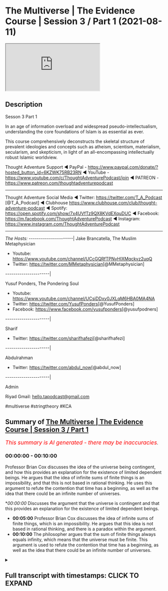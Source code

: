 # The Multiverse | The Evidence Course | Session 3 / Part 1 (2021-08-11)

<iframe loading='lazy' src='https://www.youtube.com/embed/zTqywht1u8A'></iframe>

## Description

Sesson 3 Part 1 

In an age of information overload and widespread pseudo-intellectualism, understanding the core foundations of Islam is as essential as ever. 

This course comprehensively deconstructs the skeletal structure of prevalent ideologies and concepts such as atheism, scientism, materialism, secularism, and skepticism, in light of an all-encompassing intellectually robust Islamic worldview.

Thought Adventure Support
◄ PayPal - https://www.paypal.com/donate/?hosted_button_id=6KZWK75RB23RN 
◄ YouTube - https://www.youtube.com/c/ThoughtAdventurePodcast/join
◄ PATREON - https://www.patreon.com/thoughtadventurepodcast
____________________________________________________________________

Thought Adventure Social Media
◄ Twitter: https://twitter.com/T_A_Podcast​​ [@T_A_Podcast]
◄ Clubhouse https://www.clubhouse.com/club/thought-adventure-podcast
◄ Spotify: https://open.spotify.com/show/7x4UVfTz9QX8KVdEXquDUC
◄ Facebook: https://m.facebook.com/ThoughtAdventurePodcast
◄ Instagram: https://www.instagram.com/ThoughtAdventurePodcast​

----------------------------------------------------------------

*The Hosts:*
----------------------|
Jake Brancatella, The Muslim Metaphysician

- Youtube: https://www.youtube.com/channel/UCcGQRfTPNyHlXMqckvz2uqQ
- Twitter:  https://twitter.com/MMetaphysician​​ [@MMetaphysician]

----------------------|

Yusuf Ponders, The Pondering Soul

- Youtube: https://www.youtube.com/channel/UCsiDDxy0JXLqM6HBA0MA4NA
- Twitter: https://twitter.com/YusufPonders​​ [@YusufPonders]
- Facebook: https://www.facebook.com/yusufponders​ [@yusufpodners]

----------------------|

Sharif

- Twitter: https://twitter.com/sharifhafezi​​ [@sharifhafezi]

----------------------|

Abdulrahman

- Twitter: https://twitter.com/abdul_now​ [@abdul_now]

----------------------|

Admin

Riyad 
Gmail: hello.tapodcast@gmail.com

#multiverse #stringtheory #KCA

## Summary of [The Multiverse | The Evidence Course | Session 3 / Part 1](https://www.youtube.com/watch?v=zTqywht1u8A)


*<span style="color:red; font-size:125%">This summary is AI generated - there may be inaccuracies</span>. [](/)*

### <a onclick="modifyYTiframeseektime('0')">00:00:00</a> - <a onclick="modifyYTiframeseektime('600')">00:10:00</a>

 Professor Brian Cox discusses the idea of the universe being contingent, and how this provides an explanation for the existence of limited dependent beings. He argues that the idea of infinite sums of finite things is an impossibility, and that this is not based in rational thinking. He uses this argument to refute the contention that time has a beginning, as well as the idea that there could be an infinite number of universes.

**<a onclick="modifyYTiframeseektime('0')">00:00:00</a>* Discusses the argument that the universe is contingent and that this provides an explanation for the existence of limited dependent beings.
* **<a onclick="modifyYTiframeseektime('300')">00:05:00</a>**  Professor Brian Cox discusses the idea of infinite sums of finite things, which is an impossibility. He argues that this idea is not based in rational thinking, and there is a paradox within the argument.
* **<a onclick="modifyYTiframeseektime('600')">00:10:00</a>** The philosopher argues that the sum of finite things always equals infinity, which means that the universe must be finite. This argument is used to refute the contention that time has a beginning, as well as the idea that there could be an infinite number of universes.

<details><summary><h2>Full transcript with timestamps: CLICK TO EXPAND</h2></summary>

<a onclick="modifyYTiframeseektime('14')">0:00:14</a> muhammad so in session two we looked at  
<a onclick="modifyYTiframeseektime('18')">0:00:18</a> the various arguments for the belief in  
<a onclick="modifyYTiframeseektime('21')">0:00:21</a> the creator we didn't want to go through  
<a onclick="modifyYTiframeseektime('22')">0:00:22</a> all the arguments for the belief in the  
<a onclick="modifyYTiframeseektime('24')">0:00:24</a> creator we just want to use certain key  
<a onclick="modifyYTiframeseektime('26')">0:00:26</a> arguments  
<a onclick="modifyYTiframeseektime('27')">0:00:27</a> all most of the arguments they all  
<a onclick="modifyYTiframeseektime('29')">0:00:29</a> rested upon this idea of  
<a onclick="modifyYTiframeseektime('32')">0:00:32</a> why do we ask the question what causes  
<a onclick="modifyYTiframeseektime('34')">0:00:34</a> something  
<a onclick="modifyYTiframeseektime('36')">0:00:36</a> and we ask this question when we  
<a onclick="modifyYTiframeseektime('37')">0:00:37</a> identify something that is contingent  
<a onclick="modifyYTiframeseektime('40')">0:00:40</a> and we said everything within the  
<a onclick="modifyYTiframeseektime('42')">0:00:42</a> universe including the universe itself  
<a onclick="modifyYTiframeseektime('45')">0:00:45</a> is contingent  
<a onclick="modifyYTiframeseektime('46')">0:00:46</a> meaning it has a beginning to its  
<a onclick="modifyYTiframeseektime('48')">0:00:48</a> existence  
<a onclick="modifyYTiframeseektime('50')">0:00:50</a> it has certain attributes which are only  
<a onclick="modifyYTiframeseektime('52')">0:00:52</a> possible it could have had other  
<a onclick="modifyYTiframeseektime('54')">0:00:54</a> attributes it could be arranged in  
<a onclick="modifyYTiframeseektime('56')">0:00:56</a> another way as opposed to the way that  
<a onclick="modifyYTiframeseektime('58')">0:00:58</a> we see it  
<a onclick="modifyYTiframeseektime('59')">0:00:59</a> when we can identify this about the  
<a onclick="modifyYTiframeseektime('62')">0:01:02</a> universe and we know that the universe  
<a onclick="modifyYTiframeseektime('64')">0:01:04</a> didn't decide its own existence and we  
<a onclick="modifyYTiframeseektime('67')">0:01:07</a> know that the universe didn't decide its  
<a onclick="modifyYTiframeseektime('68')">0:01:08</a> own attributes and the universe didn't  
<a onclick="modifyYTiframeseektime('71')">0:01:11</a> decide its own  
<a onclick="modifyYTiframeseektime('72')">0:01:12</a> you know composition and arrangement  
<a onclick="modifyYTiframeseektime('74')">0:01:14</a> it's like saying the table decided its  
<a onclick="modifyYTiframeseektime('77')">0:01:17</a> own existence or the table decided  
<a onclick="modifyYTiframeseektime('80')">0:01:20</a> its own attributes or the table this  
<a onclick="modifyYTiframeseektime('82')">0:01:22</a> decided to put the the you know the legs  
<a onclick="modifyYTiframeseektime('86')">0:01:26</a> of the table and the top in the  
<a onclick="modifyYTiframeseektime('87')">0:01:27</a> particular  
<a onclick="modifyYTiframeseektime('88')">0:01:28</a> fashion that it was  
<a onclick="modifyYTiframeseektime('91')">0:01:31</a> because we identify  
<a onclick="modifyYTiframeseektime('93')">0:01:33</a> this thing about the universe then we  
<a onclick="modifyYTiframeseektime('95')">0:01:35</a> require something external to the  
<a onclick="modifyYTiframeseektime('97')">0:01:37</a> universe just like we require something  
<a onclick="modifyYTiframeseektime('98')">0:01:38</a> external to the table  
<a onclick="modifyYTiframeseektime('100')">0:01:40</a> it's a very profound but simple point i  
<a onclick="modifyYTiframeseektime('103')">0:01:43</a> think you know it's not too complicated  
<a onclick="modifyYTiframeseektime('106')">0:01:46</a> to really understand this point  
<a onclick="modifyYTiframeseektime('109')">0:01:49</a> now  
<a onclick="modifyYTiframeseektime('110')">0:01:50</a> in session three we're going to look at  
<a onclick="modifyYTiframeseektime('112')">0:01:52</a> some of the contentions to some of these  
<a onclick="modifyYTiframeseektime('114')">0:01:54</a> arguments what are the arguments that  
<a onclick="modifyYTiframeseektime('115')">0:01:55</a> people use  
<a onclick="modifyYTiframeseektime('117')">0:01:57</a> against this  
<a onclick="modifyYTiframeseektime('119')">0:01:59</a> and one of the arguments and one of the  
<a onclick="modifyYTiframeseektime('121')">0:02:01</a> contentions is this argument that the  
<a onclick="modifyYTiframeseektime('123')">0:02:03</a> universe  
<a onclick="modifyYTiframeseektime('124')">0:02:04</a> or that their explanation the reason why  
<a onclick="modifyYTiframeseektime('127')">0:02:07</a> we've got so many possible beings  
<a onclick="modifyYTiframeseektime('129')">0:02:09</a> contingent beings is we've got an  
<a onclick="modifyYTiframeseektime('132')">0:02:12</a> infinite number of universe  
<a onclick="modifyYTiframeseektime('133')">0:02:13</a> so in universe  
<a onclick="modifyYTiframeseektime('135')">0:02:15</a> 1 water balls at 100 degrees celsius in  
<a onclick="modifyYTiframeseektime('138')">0:02:18</a> universe 2 it boils at 101 degrees in  
<a onclick="modifyYTiframeseektime('141')">0:02:21</a> universe 3 balls 102 degrees and because  
<a onclick="modifyYTiframeseektime('143')">0:02:23</a> there's an infinite number of universes  
<a onclick="modifyYTiframeseektime('145')">0:02:25</a> it accounts for why  
<a onclick="modifyYTiframeseektime('148')">0:02:28</a> the objects within the universe have  
<a onclick="modifyYTiframeseektime('150')">0:02:30</a> those particular attributes and those  
<a onclick="modifyYTiframeseektime('152')">0:02:32</a> particular  
<a onclick="modifyYTiframeseektime('154')">0:02:34</a> arrangements so this is one of the  
<a onclick="modifyYTiframeseektime('156')">0:02:36</a> arguments that they attempt to use to  
<a onclick="modifyYTiframeseektime('158')">0:02:38</a> try and circumvent  
<a onclick="modifyYTiframeseektime('159')">0:02:39</a> uh  
<a onclick="modifyYTiframeseektime('160')">0:02:40</a> the uh  
<a onclick="modifyYTiframeseektime('161')">0:02:41</a> the possible beings that exist within  
<a onclick="modifyYTiframeseektime('163')">0:02:43</a> each universe  
<a onclick="modifyYTiframeseektime('166')">0:02:46</a> even some scientists propose the idea  
<a onclick="modifyYTiframeseektime('169')">0:02:49</a> of a multiverse some scientists argue  
<a onclick="modifyYTiframeseektime('172')">0:02:52</a> that the laws of quantum mechanics or  
<a onclick="modifyYTiframeseektime('175')">0:02:55</a> the implications of super string theory  
<a onclick="modifyYTiframeseektime('177')">0:02:57</a> indicates that there are more than one  
<a onclick="modifyYTiframeseektime('179')">0:02:59</a> universe out there  
<a onclick="modifyYTiframeseektime('181')">0:03:01</a> however there's two problems regards to  
<a onclick="modifyYTiframeseektime('184')">0:03:04</a> this question about could there be a  
<a onclick="modifyYTiframeseektime('186')">0:03:06</a> multiple number of universe and could  
<a onclick="modifyYTiframeseektime('189')">0:03:09</a> this provide an explanation of why  
<a onclick="modifyYTiframeseektime('191')">0:03:11</a> limited dependent things exist  
<a onclick="modifyYTiframeseektime('195')">0:03:15</a> uh why they have the particular  
<a onclick="modifyYTiframeseektime('196')">0:03:16</a> attributes well the first problem is  
<a onclick="modifyYTiframeseektime('199')">0:03:19</a> this  
<a onclick="modifyYTiframeseektime('200')">0:03:20</a> it still doesn't provide an explanation  
<a onclick="modifyYTiframeseektime('202')">0:03:22</a> why limited contingent beings exist in  
<a onclick="modifyYTiframeseektime('205')">0:03:25</a> the first place  
<a onclick="modifyYTiframeseektime('207')">0:03:27</a> why does each universe  
<a onclick="modifyYTiframeseektime('209')">0:03:29</a> have a specific set of attributes  
<a onclick="modifyYTiframeseektime('213')">0:03:33</a> and a specific set of patterns different  
<a onclick="modifyYTiframeseektime('216')">0:03:36</a> to another universe so why is universe a  
<a onclick="modifyYTiframeseektime('218')">0:03:38</a> like this and universe b like that  
<a onclick="modifyYTiframeseektime('222')">0:03:42</a> it doesn't provide an explanation it's  
<a onclick="modifyYTiframeseektime('225')">0:03:45</a> just simply saying this universe exists  
<a onclick="modifyYTiframeseektime('227')">0:03:47</a> and this universe exists and this one  
<a onclick="modifyYTiframeseektime('229')">0:03:49</a> has a possible existence and that one  
<a onclick="modifyYTiframeseektime('232')">0:03:52</a> has a possible existence we still not  
<a onclick="modifyYTiframeseektime('234')">0:03:54</a> explained why they exist in the first  
<a onclick="modifyYTiframeseektime('236')">0:03:56</a> place therefore it's not an explanation  
<a onclick="modifyYTiframeseektime('239')">0:03:59</a> to the existence of limited contingent  
<a onclick="modifyYTiframeseektime('242')">0:04:02</a> beings  
<a onclick="modifyYTiframeseektime('243')">0:04:03</a> secondly  
<a onclick="modifyYTiframeseektime('244')">0:04:04</a> even if we grant the idea that there is  
<a onclick="modifyYTiframeseektime('247')">0:04:07</a> an infinite number of universes or  
<a onclick="modifyYTiframeseektime('249')">0:04:09</a> multiverses  
<a onclick="modifyYTiframeseektime('252')">0:04:12</a> we still have a problem  
<a onclick="modifyYTiframeseektime('254')">0:04:14</a> and that problem  
<a onclick="modifyYTiframeseektime('256')">0:04:16</a> is uh or  
<a onclick="modifyYTiframeseektime('258')">0:04:18</a> the problem is this idea that you can  
<a onclick="modifyYTiframeseektime('260')">0:04:20</a> have an infinite number  
<a onclick="modifyYTiframeseektime('263')">0:04:23</a> of finite things  
<a onclick="modifyYTiframeseektime('265')">0:04:25</a> so if you've got an infinite number of  
<a onclick="modifyYTiframeseektime('267')">0:04:27</a> universes what you're saying is you've  
<a onclick="modifyYTiframeseektime('268')">0:04:28</a> got  
<a onclick="modifyYTiframeseektime('269')">0:04:29</a> one two three four five  
<a onclick="modifyYTiframeseektime('272')">0:04:32</a> to infinity number of universes  
<a onclick="modifyYTiframeseektime('275')">0:04:35</a> so you have an infinite number of  
<a onclick="modifyYTiframeseektime('277')">0:04:37</a> limited things so one universe is  
<a onclick="modifyYTiframeseektime('279')">0:04:39</a> limited self-contained different to  
<a onclick="modifyYTiframeseektime('280')">0:04:40</a> another universe  
<a onclick="modifyYTiframeseektime('282')">0:04:42</a> and some people say well that's a  
<a onclick="modifyYTiframeseektime('284')">0:04:44</a> possibility because you know don't  
<a onclick="modifyYTiframeseektime('285')">0:04:45</a> doesn't numbers go on forever don't  
<a onclick="modifyYTiframeseektime('288')">0:04:48</a> numbers just keep going on you can keep  
<a onclick="modifyYTiframeseektime('290')">0:04:50</a> adding one to a particular set of  
<a onclick="modifyYTiframeseektime('292')">0:04:52</a> numbers and go on forever  
<a onclick="modifyYTiframeseektime('294')">0:04:54</a> so couldn't the universe be like that  
<a onclick="modifyYTiframeseektime('297')">0:04:57</a> and we say  
<a onclick="modifyYTiframeseektime('298')">0:04:58</a> that the statement an infinite sum of  
<a onclick="modifyYTiframeseektime('301')">0:05:01</a> finite things we say this is an  
<a onclick="modifyYTiframeseektime('303')">0:05:03</a> impossibility and it's a contradiction  
<a onclick="modifyYTiframeseektime('306')">0:05:06</a> it's an irrational argument it's a  
<a onclick="modifyYTiframeseektime('307')">0:05:07</a> rational idea  
<a onclick="modifyYTiframeseektime('309')">0:05:09</a> and there's a number of ways of arguing  
<a onclick="modifyYTiframeseektime('312')">0:05:12</a> this and demonstrating how it's  
<a onclick="modifyYTiframeseektime('314')">0:05:14</a> irrational  
<a onclick="modifyYTiframeseektime('315')">0:05:15</a> the first way  
<a onclick="modifyYTiframeseektime('317')">0:05:17</a> is to look at the issue to give an  
<a onclick="modifyYTiframeseektime('319')">0:05:19</a> analogy  
<a onclick="modifyYTiframeseektime('320')">0:05:20</a> about marbles  
<a onclick="modifyYTiframeseektime('322')">0:05:22</a> actually before i give the analogy of  
<a onclick="modifyYTiframeseektime('324')">0:05:24</a> marbles i want to just explain this  
<a onclick="modifyYTiframeseektime('327')">0:05:27</a> point about numbers and do numbers  
<a onclick="modifyYTiframeseektime('329')">0:05:29</a> actual in actuality go on forever even  
<a onclick="modifyYTiframeseektime('332')">0:05:32</a> though there's no terminating number or  
<a onclick="modifyYTiframeseektime('334')">0:05:34</a> maybe another way to look at it can i  
<a onclick="modifyYTiframeseektime('336')">0:05:36</a> count when i start from one  
<a onclick="modifyYTiframeseektime('339')">0:05:39</a> and i continue counting two three four  
<a onclick="modifyYTiframeseektime('342')">0:05:42</a> five can i continue counting and reach  
<a onclick="modifyYTiframeseektime('345')">0:05:45</a> the infinite number  
<a onclick="modifyYTiframeseektime('348')">0:05:48</a> now most people would say well that's  
<a onclick="modifyYTiframeseektime('350')">0:05:50</a> impossible you can't do that because  
<a onclick="modifyYTiframeseektime('352')">0:05:52</a> every number you land upon will be what  
<a onclick="modifyYTiframeseektime('356')">0:05:56</a> a finite number so if you go a trillion  
<a onclick="modifyYTiframeseektime('359')">0:05:59</a> you'd have a trillion and one it's a  
<a onclick="modifyYTiframeseektime('360')">0:06:00</a> finite number a squillion a squillion  
<a onclick="modifyYTiframeseektime('363')">0:06:03</a> and one still a finite number  
<a onclick="modifyYTiframeseektime('365')">0:06:05</a> so you can never actually reach  
<a onclick="modifyYTiframeseektime('367')">0:06:07</a> infinite number  
<a onclick="modifyYTiframeseektime('369')">0:06:09</a> what you reach is another finite number  
<a onclick="modifyYTiframeseektime('372')">0:06:12</a> so when we say we the numbers go on  
<a onclick="modifyYTiframeseektime('374')">0:06:14</a> forever even if we count and we take out  
<a onclick="modifyYTiframeseektime('377')">0:06:17</a> the concept of you know we say we've got  
<a onclick="modifyYTiframeseektime('379')">0:06:19</a> an eternal life  
<a onclick="modifyYTiframeseektime('380')">0:06:20</a> we're still counting we will always land  
<a onclick="modifyYTiframeseektime('382')">0:06:22</a> upon and finite set of numbers  
<a onclick="modifyYTiframeseektime('385')">0:06:25</a> yeah it's finite number and even if  
<a onclick="modifyYTiframeseektime('387')">0:06:27</a> somebody says yeah you can reach  
<a onclick="modifyYTiframeseektime('388')">0:06:28</a> infinite well okay what was the number  
<a onclick="modifyYTiframeseektime('390')">0:06:30</a> just before you got to infinity  
<a onclick="modifyYTiframeseektime('393')">0:06:33</a> obviously there is no number just before  
<a onclick="modifyYTiframeseektime('394')">0:06:34</a> infinity  
<a onclick="modifyYTiframeseektime('396')">0:06:36</a> the other  
<a onclick="modifyYTiframeseektime('397')">0:06:37</a> example that i wanted to give  
<a onclick="modifyYTiframeseektime('399')">0:06:39</a> was the example of  
<a onclick="modifyYTiframeseektime('401')">0:06:41</a> an infinite pile of marbles  
<a onclick="modifyYTiframeseektime('404')">0:06:44</a> just to explain and just also  
<a onclick="modifyYTiframeseektime('406')">0:06:46</a> demonstrate  
<a onclick="modifyYTiframeseektime('407')">0:06:47</a> the irrationality of this statement of  
<a onclick="modifyYTiframeseektime('410')">0:06:50</a> an infinite finite finite things  
<a onclick="modifyYTiframeseektime('412')">0:06:52</a> infinite sum of finite things  
<a onclick="modifyYTiframeseektime('414')">0:06:54</a> so imagine you had an infinite number of  
<a onclick="modifyYTiframeseektime('416')">0:06:56</a> marbles  
<a onclick="modifyYTiframeseektime('418')">0:06:58</a> and  
<a onclick="modifyYTiframeseektime('420')">0:07:00</a> this big pile of marbles with an  
<a onclick="modifyYTiframeseektime('421')">0:07:01</a> infinite number of marbles you cut them  
<a onclick="modifyYTiframeseektime('424')">0:07:04</a> in half exactly  
<a onclick="modifyYTiframeseektime('426')">0:07:06</a> how many number of marbles do you have  
<a onclick="modifyYTiframeseektime('430')">0:07:10</a> in each of the halves  
<a onclick="modifyYTiframeseektime('432')">0:07:12</a> now somebody might say well they become  
<a onclick="modifyYTiframeseektime('434')">0:07:14</a> finite well if they became a finite  
<a onclick="modifyYTiframeseektime('436')">0:07:16</a> number a limited number then limited  
<a onclick="modifyYTiframeseektime('439')">0:07:19</a> pile of marbles at a limited pile of  
<a onclick="modifyYTiframeseektime('442')">0:07:22</a> marbles would equal  
<a onclick="modifyYTiframeseektime('443')">0:07:23</a> a limited number of marbles  
<a onclick="modifyYTiframeseektime('446')">0:07:26</a> so when you cut the marbles in half you  
<a onclick="modifyYTiframeseektime('448')">0:07:28</a> have to have  
<a onclick="modifyYTiframeseektime('449')">0:07:29</a> infinite number of marbles in one half  
<a onclick="modifyYTiframeseektime('452')">0:07:32</a> and another infinite in the other pile  
<a onclick="modifyYTiframeseektime('455')">0:07:35</a> of marbles  
<a onclick="modifyYTiframeseektime('456')">0:07:36</a> and in fact if you create four piles  
<a onclick="modifyYTiframeseektime('460')">0:07:40</a> yeah i cut them into quarters four piles  
<a onclick="modifyYTiframeseektime('462')">0:07:42</a> of marbles then every pile of marbles  
<a onclick="modifyYTiframeseektime('465')">0:07:45</a> would have to be infinite because when  
<a onclick="modifyYTiframeseektime('466')">0:07:46</a> you add infinite plus infinite plus  
<a onclick="modifyYTiframeseektime('468')">0:07:48</a> infinite plus infinite equals infinite  
<a onclick="modifyYTiframeseektime('470')">0:07:50</a> if they became limited then limited plus  
<a onclick="modifyYTiframeseektime('472')">0:07:52</a> limited plus limited plus limited would  
<a onclick="modifyYTiframeseektime('475')">0:07:55</a> equal a limited number so every  
<a onclick="modifyYTiframeseektime('478')">0:07:58</a> fraction of an infinite sum of finite  
<a onclick="modifyYTiframeseektime('481')">0:08:01</a> things would have to be  
<a onclick="modifyYTiframeseektime('483')">0:08:03</a> infinite every every fraction would have  
<a onclick="modifyYTiframeseektime('486')">0:08:06</a> to be have contained an infinite amount  
<a onclick="modifyYTiframeseektime('488')">0:08:08</a> of things  
<a onclick="modifyYTiframeseektime('489')">0:08:09</a> now  
<a onclick="modifyYTiframeseektime('490')">0:08:10</a> there's a contradiction that we're  
<a onclick="modifyYTiframeseektime('493')">0:08:13</a> starting to see  
<a onclick="modifyYTiframeseektime('495')">0:08:15</a> one of these contradictions is  
<a onclick="modifyYTiframeseektime('498')">0:08:18</a> why when we say that the infinite  
<a onclick="modifyYTiframeseektime('502')">0:08:22</a> is being subdivided here  
<a onclick="modifyYTiframeseektime('505')">0:08:25</a> if i was to take three marbles away from  
<a onclick="modifyYTiframeseektime('508')">0:08:28</a> the infinite pile of marbles  
<a onclick="modifyYTiframeseektime('511')">0:08:31</a> the original pile that i had  
<a onclick="modifyYTiframeseektime('514')">0:08:34</a> have i decreased infinity  
<a onclick="modifyYTiframeseektime('516')">0:08:36</a> the answer would be no we haven't  
<a onclick="modifyYTiframeseektime('518')">0:08:38</a> decreased the number of marbles because  
<a onclick="modifyYTiframeseektime('519')">0:08:39</a> the marbles are still infinite  
<a onclick="modifyYTiframeseektime('522')">0:08:42</a> but if you not decrease the number of  
<a onclick="modifyYTiframeseektime('524')">0:08:44</a> marbles then where those three marbles  
<a onclick="modifyYTiframeseektime('526')">0:08:46</a> come from  
<a onclick="modifyYTiframeseektime('528')">0:08:48</a> not only this  
<a onclick="modifyYTiframeseektime('529')">0:08:49</a> but those three marbles are a fraction  
<a onclick="modifyYTiframeseektime('533')">0:08:53</a> of the overall number of marbles and we  
<a onclick="modifyYTiframeseektime('535')">0:08:55</a> said every fraction of an infinite  
<a onclick="modifyYTiframeseektime('538')">0:08:58</a> infinite sum of finite things has to be  
<a onclick="modifyYTiframeseektime('541')">0:09:01</a> infinite  
<a onclick="modifyYTiframeseektime('542')">0:09:02</a> but here we have a proportion a fraction  
<a onclick="modifyYTiframeseektime('546')">0:09:06</a> which is finite i3 free marbles of the  
<a onclick="modifyYTiframeseektime('550')">0:09:10</a> overall pile  
<a onclick="modifyYTiframeseektime('551')">0:09:11</a> so the proportion of the  
<a onclick="modifyYTiframeseektime('553')">0:09:13</a> pile of marbles  
<a onclick="modifyYTiframeseektime('555')">0:09:15</a> is equivalent to the proportion of the  
<a onclick="modifyYTiframeseektime('557')">0:09:17</a> three so if the three is a finite number  
<a onclick="modifyYTiframeseektime('559')">0:09:19</a> then the overall would also be finite  
<a onclick="modifyYTiframeseektime('561')">0:09:21</a> would also be limited if we are saying  
<a onclick="modifyYTiframeseektime('563')">0:09:23</a> that it's infinite then we have this  
<a onclick="modifyYTiframeseektime('565')">0:09:25</a> contradiction this paradox where we're  
<a onclick="modifyYTiframeseektime('567')">0:09:27</a> saying every fraction is infinite but  
<a onclick="modifyYTiframeseektime('569')">0:09:29</a> then we create a fraction of taking  
<a onclick="modifyYTiframeseektime('571')">0:09:31</a> three marbles away from the overall and  
<a onclick="modifyYTiframeseektime('573')">0:09:33</a> it's not infinite anymore  
<a onclick="modifyYTiframeseektime('575')">0:09:35</a> so when we look at this argument about  
<a onclick="modifyYTiframeseektime('577')">0:09:37</a> infinite uh infinite sum of finite  
<a onclick="modifyYTiframeseektime('579')">0:09:39</a> things we say it's an impossibility and  
<a onclick="modifyYTiframeseektime('580')">0:09:40</a> this is not just something which  
<a onclick="modifyYTiframeseektime('583')">0:09:43</a> i said or a few people said even famous  
<a onclick="modifyYTiframeseektime('586')">0:09:46</a> mathematicians like david hilbert  
<a onclick="modifyYTiframeseektime('588')">0:09:48</a> has mentioned the point  
<a onclick="modifyYTiframeseektime('590')">0:09:50</a> that this idea of infinity is not the  
<a onclick="modifyYTiframeseektime('593')">0:09:53</a> basis of rational thinking you can't use  
<a onclick="modifyYTiframeseektime('596')">0:09:56</a> it as a basis of rational thinking he  
<a onclick="modifyYTiframeseektime('598')">0:09:58</a> even argued that there is nothing within  
<a onclick="modifyYTiframeseektime('600')">0:10:00</a> the universe  
<a onclick="modifyYTiframeseektime('602')">0:10:02</a> whether that is a circle uh like uh the  
<a onclick="modifyYTiframeseektime('605')">0:10:05</a> most spherical thing that we know is an  
<a onclick="modifyYTiframeseektime('607')">0:10:07</a> electron whether it is even the universe  
<a onclick="modifyYTiframeseektime('610')">0:10:10</a> and its expansion there's nothing within  
<a onclick="modifyYTiframeseektime('612')">0:10:12</a> the universe that is actually infinite  
<a onclick="modifyYTiframeseektime('614')">0:10:14</a> so even this idea that the universe is  
<a onclick="modifyYTiframeseektime('616')">0:10:16</a> constantly getting bigger and bigger and  
<a onclick="modifyYTiframeseektime('618')">0:10:18</a> bigger he says at every moment of its  
<a onclick="modifyYTiframeseektime('620')">0:10:20</a> size it will always be finite  
<a onclick="modifyYTiframeseektime('623')">0:10:23</a> yeah so it's just constantly bigger  
<a onclick="modifyYTiframeseektime('625')">0:10:25</a> getting bigger so he'd use this term  
<a onclick="modifyYTiframeseektime('627')">0:10:27</a> it's finite but unbound so he's saying  
<a onclick="modifyYTiframeseektime('629')">0:10:29</a> it's still finite at any moment even  
<a onclick="modifyYTiframeseektime('632')">0:10:32</a> though it will continue to  
<a onclick="modifyYTiframeseektime('634')">0:10:34</a> expand  
<a onclick="modifyYTiframeseektime('636')">0:10:36</a> so he explains that this idea of  
<a onclick="modifyYTiframeseektime('638')">0:10:38</a> infinity is impossible to be applied  
<a onclick="modifyYTiframeseektime('641')">0:10:41</a> in the real world it just doesn't make  
<a onclick="modifyYTiframeseektime('643')">0:10:43</a> sense it falls into contradictions and  
<a onclick="modifyYTiframeseektime('645')">0:10:45</a> it falls into inconsistencies so when  
<a onclick="modifyYTiframeseektime('648')">0:10:48</a> somebody argues that you can have an  
<a onclick="modifyYTiframeseektime('650')">0:10:50</a> infinite number of universes  
<a onclick="modifyYTiframeseektime('654')">0:10:54</a> then that is a fallacy that is a  
<a onclick="modifyYTiframeseektime('657')">0:10:57</a> contradiction and we can use this  
<a onclick="modifyYTiframeseektime('659')">0:10:59</a> argument that you can that the sum of  
<a onclick="modifyYTiframeseektime('661')">0:11:01</a> finite is always finite to explain  
<a onclick="modifyYTiframeseektime('664')">0:11:04</a> that the universe is finite so if i can  
<a onclick="modifyYTiframeseektime('667')">0:11:07</a> measure the distance between two points  
<a onclick="modifyYTiframeseektime('669')">0:11:09</a> between this point point a and point b  
<a onclick="modifyYTiframeseektime('671')">0:11:11</a> and we say it's one meter  
<a onclick="modifyYTiframeseektime('673')">0:11:13</a> then i know that the rest of the  
<a onclick="modifyYTiframeseektime('674')">0:11:14</a> universe is a fraction a proportion over  
<a onclick="modifyYTiframeseektime('678')">0:11:18</a> these two points  
<a onclick="modifyYTiframeseektime('680')">0:11:20</a> and if the fraction and proportion is  
<a onclick="modifyYTiframeseektime('682')">0:11:22</a> finite  
<a onclick="modifyYTiframeseektime('683')">0:11:23</a> then the universe must also be finite  
<a onclick="modifyYTiframeseektime('685')">0:11:25</a> even without measuring the entirety of  
<a onclick="modifyYTiframeseektime('687')">0:11:27</a> the universe  
<a onclick="modifyYTiframeseektime('689')">0:11:29</a> similarly if i ask the question does  
<a onclick="modifyYTiframeseektime('691')">0:11:31</a> time have a beginning  
<a onclick="modifyYTiframeseektime('693')">0:11:33</a> and i say time is the number of events  
<a onclick="modifyYTiframeseektime('696')">0:11:36</a> that have taken place  
<a onclick="modifyYTiframeseektime('697')">0:11:37</a> could time have a beginning or could it  
<a onclick="modifyYTiframeseektime('699')">0:11:39</a> be eternal well eternality would mean an  
<a onclick="modifyYTiframeseektime('702')">0:11:42</a> infinite number of events  
<a onclick="modifyYTiframeseektime('705')">0:11:45</a> but we just said an infinity cannot  
<a onclick="modifyYTiframeseektime('707')">0:11:47</a> exist  
<a onclick="modifyYTiframeseektime('708')">0:11:48</a> when it comes to adding up finite things  
<a onclick="modifyYTiframeseektime('711')">0:11:51</a> to make infinity  
<a onclick="modifyYTiframeseektime('712')">0:11:52</a> so therefore there must be a limited  
<a onclick="modifyYTiframeseektime('715')">0:11:55</a> number of events and thus a beginning to  
<a onclick="modifyYTiframeseektime('719')">0:11:59</a> time  
<a onclick="modifyYTiframeseektime('720')">0:12:00</a> so what we've shown  
<a onclick="modifyYTiframeseektime('721')">0:12:01</a> is that the  
<a onclick="modifyYTiframeseektime('722')">0:12:02</a> sum of finite is always finite therefore  
<a onclick="modifyYTiframeseektime('725')">0:12:05</a> that has to be even if we're talking  
<a onclick="modifyYTiframeseektime('727')">0:12:07</a> about other universes there has to be a  
<a onclick="modifyYTiframeseektime('729')">0:12:09</a> finite number of other universes they're  
<a onclick="modifyYTiframeseektime('731')">0:12:11</a> still limited contingent dependent  
<a onclick="modifyYTiframeseektime('733')">0:12:13</a> beings  
<a onclick="modifyYTiframeseektime('734')">0:12:14</a> we have to have a space which is finite  
<a onclick="modifyYTiframeseektime('738')">0:12:18</a> and a universe therefore which is  
<a onclick="modifyYTiframeseektime('740')">0:12:20</a> limited and finite and we also have to  
<a onclick="modifyYTiframeseektime('742')">0:12:22</a> have time which has to have a beginning  
<a onclick="modifyYTiframeseektime('745')">0:12:25</a> because the number of events in time  
<a onclick="modifyYTiframeseektime('747')">0:12:27</a> also have a beginning uh  
<a onclick="modifyYTiframeseektime('750')">0:12:30</a> the the number events have to have  
<a onclick="modifyYTiframeseektime('752')">0:12:32</a> is a finite number  
<a onclick="modifyYTiframeseektime('754')">0:12:34</a> so  
<a onclick="modifyYTiframeseektime('755')">0:12:35</a> this contention that is used by some  
<a onclick="modifyYTiframeseektime('758')">0:12:38</a> atheists  
<a onclick="modifyYTiframeseektime('759')">0:12:39</a> fails  
<a onclick="modifyYTiframeseektime('760')">0:12:40</a> to be a rational basis to really  
<a onclick="modifyYTiframeseektime('763')">0:12:43</a> undermine the proof for the existence of  
<a onclick="modifyYTiframeseektime('765')">0:12:45</a> the creator  
<a onclick="modifyYTiframeseektime('777')">0:12:57</a> you  
</details>
